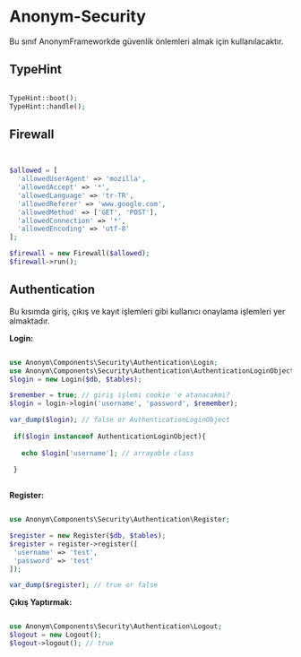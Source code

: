 Anonym-Security
================

Bu sınıf AnonymFrameworkde güvenlik önlemleri almak için kullanılacaktır.

TypeHint
--------


```php

TypeHint::boot();
TypeHint::handle();

```

Firewall
--------

```php


$allowed = [
  'allowedUserAgent' => 'mozilla',
  'allowedAccept' => '*',
  'allowedLanguage' => 'tr-TR',
  'allowedReferer' => 'www.google.com',
  'allowedMethod' => ['GET', 'POST'],
  'allowedConnection' => '*',
  'allowedEncoding' => 'utf-8'
];

$firewall = new Firewall($allowed);
$firewall->run();

```

Authentication
-------------

Bu kısımda giriş, çıkış ve kayıt işlemleri gibi kullanıcı onaylama işlemleri yer almaktadır.


**Login:**


```php

use Anonym\Components\Security\Authentication\Login;
use Anonym\Components\Security\Authentication\AuthenticationLoginObject;
$login = new Login($db, $tables);

$remember = true; // giriş işlemi cookie 'e atanacakmı?
$login = login->login('username', 'password', $remember);

var_dump($login); // false or AuthenticationLoginObject
 
 if($login instanceof AuthenticationLoginObject){
  
   echo $login['username']; // arrayable class
 
 }
 
```


**Register:**

```php

use Anonym\Components\Security\Authentication\Register;

$register = new Register($db, $tables);
$register = register->register([
 'username' => 'test',
 'password' => 'test'
]);

var_dump($register); // true or false
```

**Çıkış Yaptırmak:**

```php

use Anonym\Components\Security\Authentication\Logout;
$logout = new Logout();
$logout->logout(); // true

```
